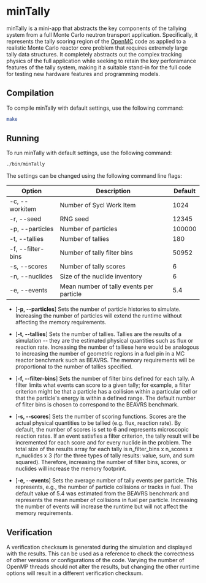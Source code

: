# minTally

minTally is a mini-app that abstracts the key components of the tallying system from a full Monte Carlo neutron transport application. Specifically, it represents the tally scoring region of the [OpenMC](https://github.com/openmc-dev/openmc) code as applied to a realistic Monte Carlo reactor core problem that requires extremely large tally data structures. It completely abstracts out the complex tracking physics of the full application while seeking to retain the key perforamance features of the tally system, making it a suitable stand-in for the full code for testing new hardware features and programming models.

## Compilation

To compile minTally with default settings, use the following command:

```bash
make
```
## Running

To run minTally with default settings, use the following command:
```bash
./bin/minTally
```

The settings can be changed using the following command line flags:

| Option | Description| Default |
|-------------|------------|---------------|
| -c, --workitem | Number of Sycl Work Item | 1024 |
| -r, --seed | RNG seed | 12345 |
| -p, --particles | Number of particles | 100000 |
| -t, --tallies | Number of tallies | 180 |
| -f, --filter-bins | Number of tally filter bins | 50952 |
| -s, --scores | Number of tally scores | 6 |
| -n, --nuclides | Size of the nuclide inventory | 6 |
| -e, --events | Mean number of tally events per particle | 5.4 |

- [**-p, --particles**]
Sets the number of particle histories to simulate. Increasing the number of particles will extend the runtime without affecting the memory requirements.

- [**-t, --tallies**]
Sets the number of tallies. Tallies are the results of a simulation -- they are the estimated physical quantities such as flux or reaction rate. Increasing the number of talliese here would be analogous to increasing the number of geometric regions in a fuel pin in a MC reactor benchmark such as BEAVRS. The memory requirements will be proportional to the number of tallies specified.

- [**-f, --filter-bins**]
Sets the number of filter bins defined for each tally. A filter limits what events can score to a given tally; for example, a filter criterion might be that a particle has a collision within a particular cell or that the particle's energy is within a defined range. The default number of filter bins is chosen to correspond to the BEAVRS benchmark.

- [**-s, --scores**]
Sets the number of scoring functions. Scores are the actual physical quantities to be tallied (e.g. flux, reaction rate). By default, the number of scores is set to 6 and represents microscopic reaction rates. If an event satisfies a filter criterion, the tally result will be incremented for each score and for every nuclide in the problem. The total size of the results array for each tally is n_filter_bins x n_scores x n_nuclides x 3 (for the three types of tally results: value, sum, and sum squared). Therefore, increasing the number of filter bins, scores, or nuclides will increase the memory footprint.

- [**-e, --events**]
Sets the average number of tally events per particle. This represents, e.g., the number of particle collisions or tracks in fuel. The default value of 5.4 was estimated from the BEAVRS benchmark and represents the mean number of collisions in fuel per particle. Increasing the number of events will increase the runtime but will not affect the memory requirements.

## Verification

A verification checksum is generated during the simulation and displayed with the results. This can be used as a reference to check the correctness of other versions or configurations of the code. Varying the number of OpenMP threads should not alter the results, but changing the other runtime options will result in a different verification checksum.
